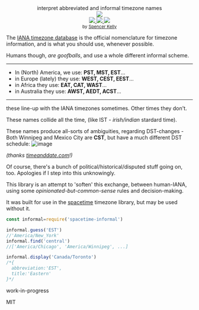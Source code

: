 <div align="center">

  <div>interpret abbreviated and informal timezone names</div>
  <div><img src="https://cloud.githubusercontent.com/assets/399657/23590290/ede73772-01aa-11e7-8915-181ef21027bc.png" /></div>

  <div align="center">
    <a href="https://npmjs.org/package/spacetime-informal">
      <img src="https://img.shields.io/npm/v/spacetime-informal.svg?style=flat-square" />
    </a>
    <a href="https://codecov.io/gh/spencermountain/spacetime-informal">
      <img src="https://codecov.io/gh/spencermountain/spacetime-informal/branch/master/graph/badge.svg" />
    </a>
    <a href="https://unpkg.com/spacetime-informal/builds/spacetime-informal.min.js">
      <img src="https://badge-size.herokuapp.com/spencermountain/spacetime-informal/master/builds/spacetime-informal.min.js" />
    </a>
  </div>

  <sub>
    by
    <a href="https://spencermountain.github.io/">Spencer Kelly</a>
  </sub>
</div>
<p></p>

The [IANA timezone database](https://www.iana.org/time-zones) is the official nomenclature for timezone information, and is what you should use, whenever possible.

Humans though, *are goofballs*, and use a whole different informal scheme.

---

* In (North) America, we use:  **PST, MST, EST**...
* in Europe (lately) they use: **WEST, CEST, EEST**...
* in Africa they use:          **EAT, CAT, WAST**...
* in Australia they use:       **AWST, AEDT, ACST**...
---

these line-up with the IANA timezones sometimes. Other times they don't.

These names collide all the time, (like IST - *irish/indian* stardard time).

These names produce all-sorts of ambiguities, regarding DST-changes -
Both Winnipeg and Mexico City are **CST**, but have a much different DST schedule:
![image](https://user-images.githubusercontent.com/399657/52489224-b34d0e00-2b8f-11e9-9de8-0688bec52464.png)

*(thanks [timeanddate.com](https://www.timeanddate.com)!)*

Of course, there's a bunch of political/historical/disputed stuff going on, too. Apologies if I step into this unknowingly.

This library is an attempt to 'soften' this exchange, between human-IANA, using some *opinionated-but-common-sense* rules and decision-making.

It was built for use in the [spacetime](https://github.com/spencermountain/spacetime) timezone library, but may be used without it.

```js
const informal=require('spacetime-informal')

informal.guess('EST')
//'America/New_York'
informal.find('central')
//['America/Chicago', 'America/Winnipeg', ...]

informal.display('Canada/Toronto')
/*{
  abbreviation:'EST',
  title:'Eastern'
}*/
```

work-in-progress

MIT
